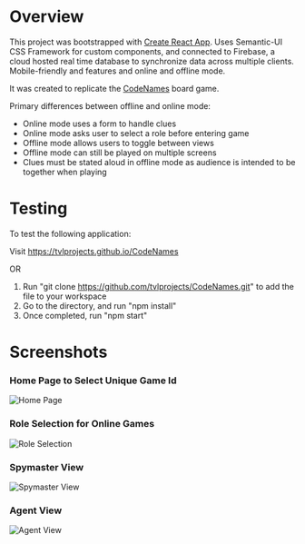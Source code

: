 # Overview

This project was bootstrapped with [Create React App](https://github.com/facebookincubator/create-react-app). Uses Semantic-UI CSS Framework for custom components, and connected to Firebase, a cloud hosted real time database to synchronize data across multiple clients. Mobile-friendly and features and online and offline mode.

It was created to replicate the [CodeNames](https://czechgames.com/files/rules/codenames-rules-en.pdf) board game.

Primary differences between offline and online mode:
* Online mode uses a form to handle clues
* Online mode asks user to select a role before entering game
* Offline mode allows users to toggle between views
* Offline mode can still be played on multiple screens
* Clues must be stated aloud in offline mode as audience is intended to be together when playing

# Testing
To test the following application:

Visit https://tvlprojects.github.io/CodeNames

OR

1. Run "git clone https://github.com/tvlprojects/CodeNames.git" to add the file to your workspace
2. Go to the directory, and run "npm install"
3. Once completed, run "npm start"


# Screenshots

### Home Page to Select Unique Game Id
![Home Page](https://i.imgur.com/sz1x20F.png)

### Role Selection for Online Games
![Role Selection](https://i.imgur.com/hzUQlND.png)

### Spymaster View
![Spymaster View](https://i.imgur.com/DXMy02i.png)

### Agent View
![Agent View](https://i.imgur.com/BGaoyCn.png)
